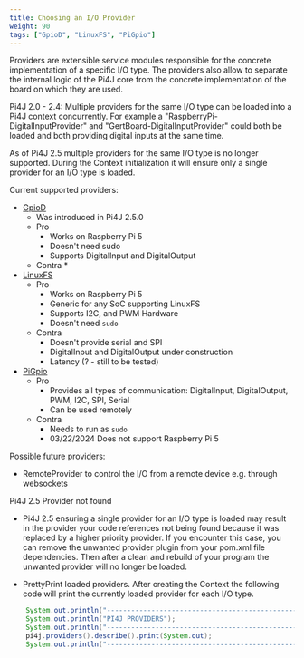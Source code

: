 ```yaml
---
title: Choosing an I/O Provider
weight: 90
tags: ["GpioD", "LinuxFS", "PiGpio"]
---
```


Providers are extensible service modules responsible for the concrete implementation of a specific I/O type.
The providers also allow to separate the internal logic of the Pi4J core from the concrete implementation of the board
on which they are used.

Pi4J 2.0 - 2.4: Multiple providers for the same I/O type can be loaded into a Pi4J context concurrently. For example a 
"RaspberryPi-DigitalInputProvider" and "GertBoard-DigitalInputProvider" could both be loaded and both providing digital 
inputs at the same time.

As of Pi4J 2.5 multiple providers for the same I/O type is no longer supported. During the Context initialization it will
ensure only a single provider for an I/O type is loaded.

Current supported providers:

* [GpioD](/documentation/providers/gpiod/)
  * Was introduced in Pi4J 2.5.0
  * Pro
    * Works on Raspberry Pi 5
    * Doesn't need sudo
    * Supports DigitalInput and DigitalOutput
  * Contra 
    *  
* [LinuxFS](/documentation/providers/linuxfs/)
  * Pro
    * Works on Raspberry Pi 5
    * Generic for any SoC supporting LinuxFS
    * Supports I2C, and PWM Hardware
    * Doesn't need `sudo`
  * Contra
    * Doesn't provide serial and SPI 
    * DigitalInput and DigitalOutput under construction
    * Latency (? - still to be tested)
* [PiGpio](/documentation/providers/pigpio/)
  * Pro
    * Provides all types of communication: DigitalInput, DigitalOutput, PWM, I2C, SPI, Serial
    * Can be used remotely
  * Contra
    * Needs to run as `sudo`
    * 03/22/2024 Does not support Raspberry Pi 5

Possible future providers:

* RemoteProvider to control the I/O from a remote device e.g. through websockets

Pi4J 2.5 Provider not found
* Pi4J 2.5 ensuring a single provider for an I/O type is loaded may result in the provider your code references not being 
found because it was replaced by a higher priority provider.
If you encounter this case, you can remove the unwanted provider plugin from your pom.xml file dependencies. Then after a clean 
and rebuild of your program the unwanted provider will no longer be loaded.
 

* PrettyPrint loaded providers. After creating the Context the following code will print the currently loaded provider for each I/O type.
```java
    System.out.println("-------------------------------------------------");
    System.out.println("PI4J PROVIDERS");
    System.out.println("-------------------------------------------------");
    pi4j.providers().describe().print(System.out);
    System.out.println("-------------------------------------------------");
```